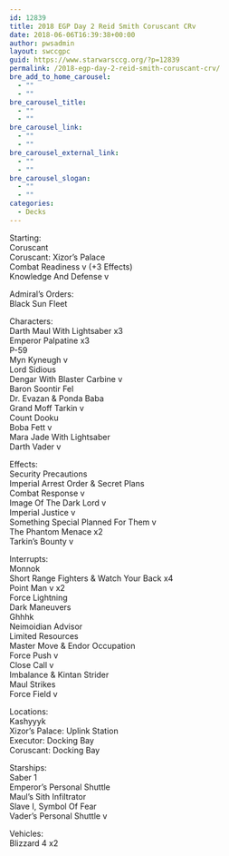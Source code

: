 ```yaml
---
id: 12839
title: 2018 EGP Day 2 Reid Smith Coruscant CRv
date: 2018-06-06T16:39:38+00:00
author: pwsadmin
layout: swccgpc
guid: https://www.starwarsccg.org/?p=12839
permalink: /2018-egp-day-2-reid-smith-coruscant-crv/
bre_add_to_home_carousel:
  - ""
  - ""
bre_carousel_title:
  - ""
  - ""
bre_carousel_link:
  - ""
  - ""
bre_carousel_external_link:
  - ""
  - ""
bre_carousel_slogan:
  - ""
  - ""
categories:
  - Decks
---
```

Starting:  
Coruscant  
Coruscant: Xizor’s Palace  
Combat Readiness v (+3 Effects)  
Knowledge And Defense v

Admiral’s Orders:  
Black Sun Fleet

Characters:  
Darth Maul With Lightsaber x3  
Emperor Palpatine x3  
P-59  
Myn Kyneugh v  
Lord Sidious  
Dengar With Blaster Carbine v  
Baron Soontir Fel  
Dr. Evazan & Ponda Baba  
Grand Moff Tarkin v  
Count Dooku  
Boba Fett v  
Mara Jade With Lightsaber  
Darth Vader v

Effects:  
Security Precautions  
Imperial Arrest Order & Secret Plans  
Combat Response v  
Image Of The Dark Lord v  
Imperial Justice v  
Something Special Planned For Them v  
The Phantom Menace x2  
Tarkin’s Bounty v

Interrupts:  
Monnok  
Short Range Fighters & Watch Your Back x4  
Point Man v x2  
Force Lightning  
Dark Maneuvers  
Ghhhk  
Neimoidian Advisor  
Limited Resources  
Master Move & Endor Occupation  
Force Push v  
Close Call v  
Imbalance & Kintan Strider  
Maul Strikes  
Force Field v

Locations:  
Kashyyyk  
Xizor’s Palace: Uplink Station  
Executor: Docking Bay  
Coruscant: Docking Bay

Starships:  
Saber 1  
Emperor’s Personal Shuttle  
Maul’s Sith Infiltrator  
Slave I, Symbol Of Fear  
Vader’s Personal Shuttle v

Vehicles:  
Blizzard 4 x2